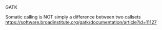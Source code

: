 GATK

Somatic calling is NOT simply a difference between two callsets
https://software.broadinstitute.org/gatk/documentation/article?id=11127
